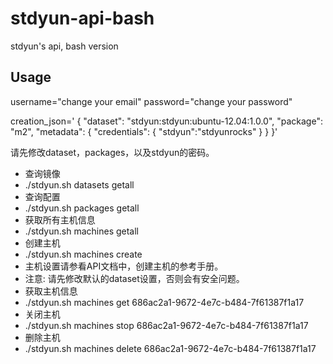 stdyun-api-bash
===============
stdyun's api, bash version

## Usage

  username="change your email"
  password="change your password"

  creation_json='
  {
      "dataset": "stdyun:stdyun:ubuntu-12.04:1.0.0", 
      "package": "m2", 
      "metadata": {
          "credentials": {
              "stdyun":"stdyunrocks"
          }
      }
  }'
  
请先修改dataset，packages，以及stdyun的密码。

* 查询镜像
 * ./stdyun.sh datasets getall
* 查询配置
 * ./stdyun.sh packages getall
* 获取所有主机信息
 * ./stdyun.sh machines getall
* 创建主机
 * ./stdyun.sh machines create
 * 主机设置请参看API文档中，创建主机的参考手册。
 * 注意: 请先修改默认的dataset设置，否则会有安全问题。
* 获取主机信息 
 * ./stdyun.sh machines get 686ac2a1-9672-4e7c-b484-7f61387f1a17
* 关闭主机
 * ./stdyun.sh machines stop 686ac2a1-9672-4e7c-b484-7f61387f1a17
* 删除主机
 * ./stdyun.sh machines delete 686ac2a1-9672-4e7c-b484-7f61387f1a17
